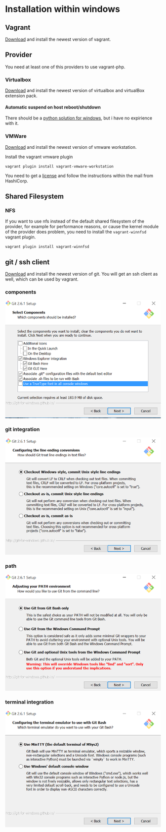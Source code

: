 # Installation within windows

## Vagrant

[Download][1] and install the newest version of vagrant.

## Provider

You need at least one of this providers to use vagrant-php.

### Virtualbox

[Download][2] and install the newest version of virtualbox and virtualBox extension pack.

#### Automatic suspend on host reboot/shutdown

There should be a [python solution for windows][3], but i have no expirience with it.

### VMWare

[Download][4] and install the newest version of vmware workstation.

Install the vagrant vmware plugin

```{.sh}
vagrant plugin install vagrant-vmware-workstation
```

You need to get a [license][5] and follow the instructions within the mail from HashiCorp.

## Shared Filesystem

### NFS

If you want to use nfs instead of the default shared filesystem of the provider, for example for performance reasons,
or cause the kernel module of the provider does problem, you need to install the `vagrant-winnfsd` vagrant plugin.

```{.sh}
vagrant plugin install vagrant-winnfsd
```

## git / ssh client

[Download][5] and install the newest version of git. You will get an ssh client as well, which can be used by vagrant.

### components

![GitHub Logo](doc/installation/windows/components.png)

### git integration

![GitHub Logo](doc/installation/windows/git-integration.png)

### path

![GitHub Logo](doc/installation/windows/path.png)

### terminal integration

![GitHub Logo](doc/installation/windows/terminal-integration.png)

[1]: https://www.vagrantup.com/downloads.html
[2]: https://www.virtualbox.org/wiki/Downloads
[3]: http://blog.ionelmc.ro/2014/01/04/virtualbox-vm-auto-shutdown
[3]: https://www.vmware.com/products/workstation
[4]: https://www.vagrantup.com/vmware
[5]: https://git-for-windows.github.io
